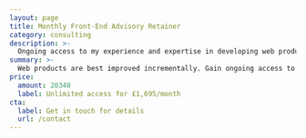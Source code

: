 ```yaml
---
layout: page
title: Monthly Front-End Advisory Retainer
category: consulting
description: >-
  Ongoing access to my experience and expertise in developing web products at scale
summary: >-
  Web products are best improved incrementally. Gain ongoing access to my experience and expertise in developing web products at scale with unlimited one-to-one contact via video call, email or messaging. Participation is limited to 3 people.
price: 
  amount: 20340
  label: Unlimited access for £1,695/month
cta:
  label: Get in touch for details
  url: /contact
---
```

